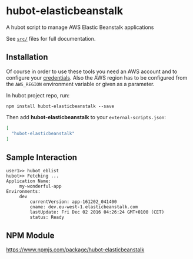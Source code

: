 # hubot-elasticbeanstalk

A hubot script to manage AWS Elastic Beanstalk applications

See [`src/`](src/) files for full documentation.

## Installation

Of course in order to use these tools you need an AWS account and to configure your [credentials](http://docs.aws.amazon.com/general/latest/gr/aws-security-credentials.html).
Also the AWS region has to be configured from the `AWS_REGION` environment variable or given as a parameter.

In hubot project repo, run:

`npm install hubot-elasticbeanstalk --save`

Then add **hubot-elasticbeanstalk** to your `external-scripts.json`:

```json
[
  "hubot-elasticbeanstalk"
]
```

## Sample Interaction

```
user1>> hubot eblist
hubot>> Fetching ...
Application Name:
     my-wonderful-app
Environments:
     dev
         currentVersion: app-161202_041400
         cname: dev.eu-west-1.elasticbeanstalk.com
         lastUpdate: Fri Dec 02 2016 04:26:24 GMT+0100 (CET)
         status: Ready
```

## NPM Module

https://www.npmjs.com/package/hubot-elasticbeanstalk
